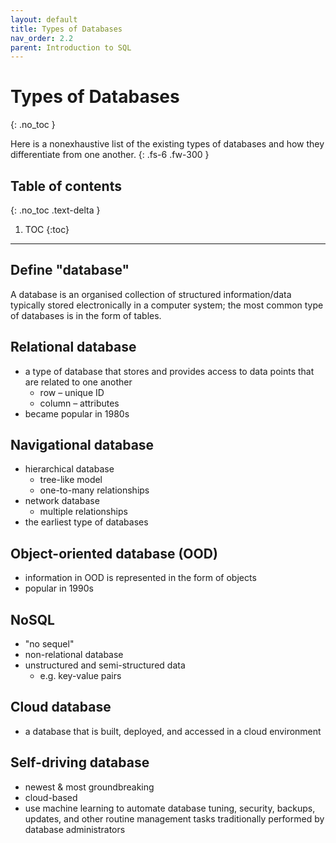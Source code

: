 ```yaml
---
layout: default
title: Types of Databases
nav_order: 2.2
parent: Introduction to SQL
---
```

# Types of Databases
{: .no_toc }

Here is a nonexhaustive list of the existing types of databases and how they differentiate from one another. 
{: .fs-6 .fw-300 }

## Table of contents
{: .no_toc .text-delta }

1. TOC
{:toc}

---

## Define "database"
A database is an organised collection of structured information/data typically stored electronically in a computer system; the most common type of databases is in the form of tables.

## Relational database 
- a type of database that stores and provides access to data points that are related to one another
    - row – unique ID
    - column – attributes 
- became popular in 1980s

## Navigational database
- hierarchical database 
    - tree-like model
    - one-to-many relationships
- network database 
    - multiple relationships 
- the earliest type of databases

## Object-oriented database (OOD)
- information in OOD is represented in the form of objects
- popular in 1990s

## NoSQL
- "no sequel"
- non-relational database
- unstructured and semi-structured data
    - e.g. key-value pairs

## Cloud database
- a database that is built, deployed, and accessed in a cloud environment

## Self-driving database
- newest & most groundbreaking
- cloud-based
- use machine learning to automate database tuning, security, backups, updates, and other routine management tasks traditionally performed by database administrators








